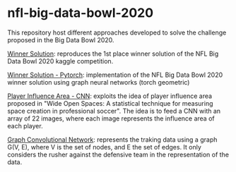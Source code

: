 # nfl-big-data-bowl-2020
This repository host different approaches developed to solve the challenge proposed in the Big Data Bowl 2020.

[Winner Solution](1st_place_zoo_solution_v2.ipynb.ipynb): reproduces the 1st place winner solution of the NFL Big Data Bowl 2020 kaggle competition.

[Winner Solution - Pytorch](pytorch_version.ipynb.ipynb): implementation of the NFL Big Data Bowl 2020 winner solution using graph neural networks (torch geometric)

[Player Influence Area - CNN](my_solution.ipynb): exploits the idea of player influence area proposed in "Wide Open Spaces: A statistical technique for measuring space creation in professional soccer". The idea is to feed a CNN with an array of 22 images, where each image represents the influence area of each player.

[Graph Convolutional Network](nfl_graph_neural_networks_v1.ipynb): represents the traking data using a graph G(V, E), where V is the set of nodes, and E the set of edges. It only considers the rusher against the defensive team in the representation of the data.
